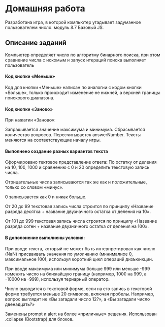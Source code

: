 # Домашняя работа

Разработана игра, в которой компьютер угадывает задуманное пользователем число. модуль 8.7 Базовый JS.


## Описание заданий
Компьютер определяет число по алгоритму бинарного поиска, при этом сравнение числа с искомым и запуск итераций поиска выполняет пользователь

#### Код кнопки «Меньше»
Код для кнопки «Меньше» написан по аналогии с кодом кнопки «Больше», только происходит изменение не нижней, а верхней границы поискового диапазона.

#### Код кнопки «Заново»
При нажатии «Заново»:

Запрашивается значение максимума и минимума.
Сбрасывается количество вопросов.
Пересчитывается answerNumber.
Тексты меняются на соответствующие началу игры.

#### Выполнено создание разных вариантов текста

Сформировано тектовое представление ответа:
По остатку от деления на 10, 100, 1000 и сравнению с 0 и 20 определить текстовую запись числа.

Отрицательные числа записываются так же как и положительные, только со словом «минус».

0 записывается как 0 и никак больше.

От 20 до 99 текстовая запись числа строится по принципу «Название разряда десятка + название двузначного остатка от деления на 10».

От 101 до 999 текстовая запись числа строится по принципу «Название разряда сотен + название двузначного остатка от деления на 100».
#### В дополонение выполнены условия:
При вводе текста, который не может быть интерпретирован как число (NaN) присваивать значения по умолчанию (минималное 0, максимальное 100), используя короткий цикл операций дизъюнкции.

При вводе максимума или минимума больше 999 или меньше -999 изменять число на ближайшую границу (например, 1000 на 999, а -10000 на -999), используя тернарный оператор.

Число выводится в текстовой форме, если на его запись в текстовой форме требуется меньше 20 символов, включая пробелы. Например, вопрос выглядит не «Вы загадали число 12?», а «Вы загадали число двенадцать?»

Заменены prompt и alert на более «приличные» решения. Использован .collapse (Bootstrap) для блоков.